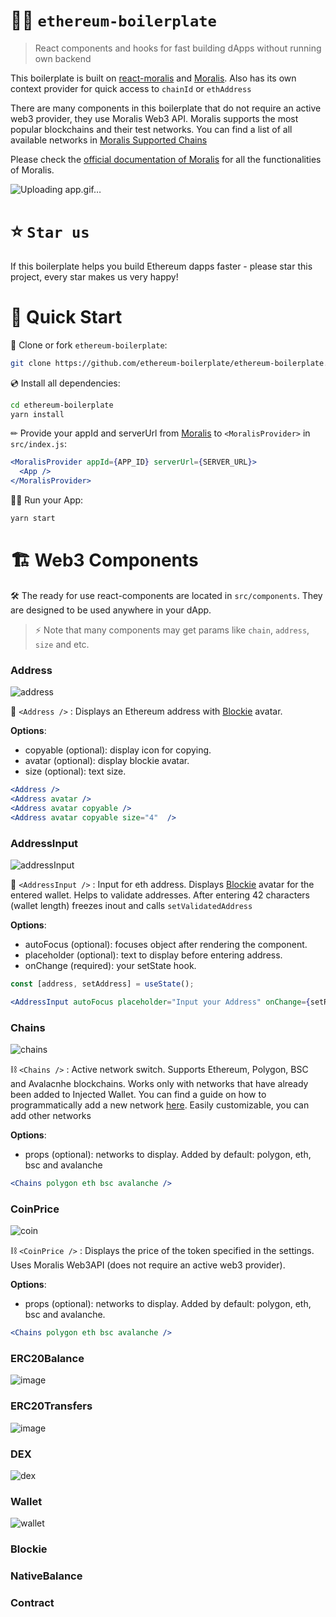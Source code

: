 # 👷‍♂️ `ethereum-boilerplate`

> React components and hooks for fast building dApps without running own backend

This boilerplate is built on [react-moralis](https://github.com/MoralisWeb3/react-moralis) and [Moralis](https://moralis.io/). Also has its own context provider for quick access to `chainId` or `ethAddress`

There are many components in this boilerplate that do not require an active web3 provider, they use Moralis Web3 API. Moralis supports the most popular blockchains and their test networks. You can find a list of all available networks in [Moralis Supported Chains](https://docs.moralis.io/moralis-server/web3-sdk/intro#supported-chains)

Please check the [official documentation of Moralis](https://docs.moralis.io/#user) for all the functionalities of Moralis.

![Uploading app.gif…]()

# ⭐️ `Star us`
If this boilerplate helps you build Ethereum dapps faster - please star this project, every star makes us very happy!

# 🚀 Quick Start

📄 Clone or fork `ethereum-boilerplate`:
```sh
git clone https://github.com/ethereum-boilerplate/ethereum-boilerplate.git
```
💿 Install all dependencies:
```sh
cd ethereum-boilerplate
yarn install 
```
✏ Provide your appId and serverUrl from [Moralis](https://moralis.io/) to `<MoralisProvider>` in `src/index.js`:
```jsx
<MoralisProvider appId={APP_ID} serverUrl={SERVER_URL}>
  <App />
</MoralisProvider>
```
🚴‍♂️ Run your App:
```sh
yarn start
```

# 🏗 Web3 Components

🛠 The ready for use react-components are located in `src/components`. They are designed to be used anywhere in your dApp. 

> ⚡ Note that many components may get params like `chain`, `address`, `size` and etc.

### Address

![address](https://user-images.githubusercontent.com/78314301/138753150-aefb426c-9481-4f41-91a3-d4e4fd424b8f.gif)

📨 `<Address />` : Displays an Ethereum address with [Blockie](https://www.npmjs.com/package/react-blockies) avatar. 


**Options**:
- copyable (optional): display icon for copying. 
- avatar (optional): display blockie avatar. 
- size (optional): text size.

```jsx
<Address />
<Address avatar />
<Address avatar copyable />
<Address avatar copyable size="4"  />
```

### AddressInput

![addressInput](https://user-images.githubusercontent.com/78314301/138753917-53007fa1-b053-4723-8c18-aec9ecfe5479.gif)


📒 `<AddressInput />` : Input for eth address. Displays [Blockie](https://www.npmjs.com/package/react-blockies) avatar for the entered wallet. Helps to validate addresses. After entering 42 characters (wallet length) freezes inout and calls `setValidatedAddress`

**Options**:
- autoFocus (optional): focuses object after rendering the component. 
- placeholder (optional): text to display before entering address.
- onChange (required): your setState hook.

```jsx
const [address, setAddress] = useState();

<AddressInput autoFocus placeholder="Input your Address" onChange={setReceiver} />
```

### Chains

![chains](https://user-images.githubusercontent.com/78314301/138758299-79bee590-5541-4723-b033-b8ee9b6ba693.gif)

⛓ `<Chains />` : Active network switch. Supports Ethereum, Polygon, BSC and Avalacnhe blockchains. Works only with networks that have already been added to Injected Wallet. You can find a guide on how to programmatically add a new network [here](https://docs.moralis.io/moralis-server/web3/web3#addnetwork). Easily customizable, you can add other networks

**Options**:
- props (optional): networks to display. Added by default: polygon, eth, bsc and avalanche

```jsx
<Chains polygon eth bsc avalanche />
```

### CoinPrice

![coin](https://user-images.githubusercontent.com/78314301/138758957-b685a719-64a7-4e54-b103-7331f50d63ce.gif)

⛓ `<CoinPrice />` : Displays the price of the token specified in the settings. Uses Moralis Web3API (does not require an active web3 provider).

**Options**:
- props (optional): networks to display. Added by default: polygon, eth, bsc and avalanche. 

```jsx
<Chains polygon eth bsc avalanche />
```

### ERC20Balance

![image](https://user-images.githubusercontent.com/78314301/138759637-2ff0feb9-9b6e-4bb6-8c2a-4ccf79123f48.png)

### ERC20Transfers

![image](https://user-images.githubusercontent.com/78314301/138760390-ba7eca53-5ed0-421d-84fd-c7f5909d79b4.png)

### DEX 

![dex](https://user-images.githubusercontent.com/78314301/138762869-322becb8-69df-426b-9364-549b3ca89ff9.gif)

### Wallet

![wallet](https://user-images.githubusercontent.com/78314301/138764170-e5ad1c58-0130-43f7-9b8b-b3e04135f84e.gif)

### Blockie 

### NativeBalance

### Contract
